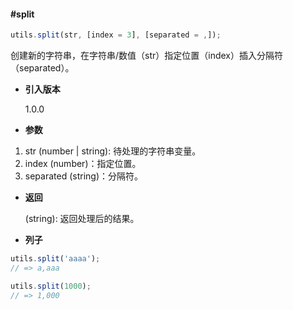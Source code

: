 #### #split

```javascript
utils.split(str, [index = 3], [separated = ,]);
```

创建新的字符串，在字符串/数值（str）指定位置（index）插入分隔符（separated）。

- **引入版本**

    1.0.0

- **参数**

1. str (number | string): 待处理的字符串变量。
2. index (number)：指定位置。
3. separated (string)：分隔符。

- **返回**

    (string): 返回处理后的结果。

- **列子**

```javascript
utils.split('aaaa');
// => a,aaa

utils.split(1000);
// => 1,000
```
